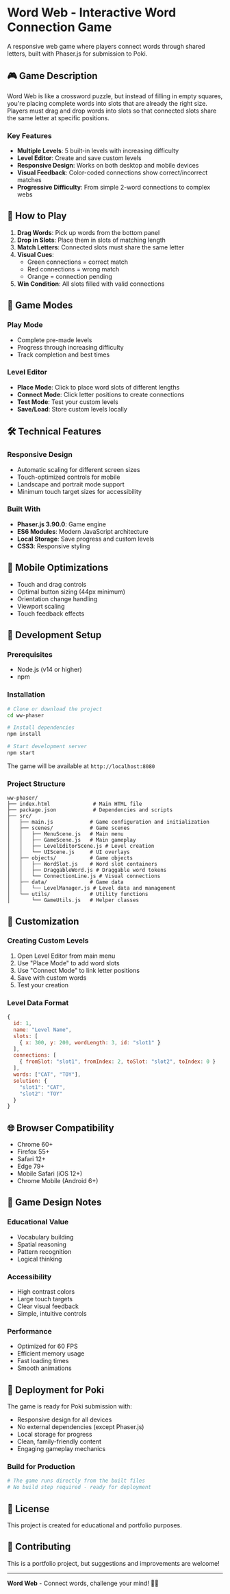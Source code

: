 # Word Web - Interactive Word Connection Game

A responsive web game where players connect words through shared letters, built with Phaser.js for submission to Poki.

## 🎮 Game Description

Word Web is like a crossword puzzle, but instead of filling in empty squares, you're placing complete words into slots that are already the right size. Players must drag and drop words into slots so that connected slots share the same letter at specific positions.

### Key Features

- **Multiple Levels**: 5 built-in levels with increasing difficulty
- **Level Editor**: Create and save custom levels
- **Responsive Design**: Works on both desktop and mobile devices
- **Visual Feedback**: Color-coded connections show correct/incorrect matches
- **Progressive Difficulty**: From simple 2-word connections to complex webs

## 🚀 How to Play

1. **Drag Words**: Pick up words from the bottom panel
2. **Drop in Slots**: Place them in slots of matching length
3. **Match Letters**: Connected slots must share the same letter
4. **Visual Cues**: 
   - Green connections = correct match
   - Red connections = wrong match
   - Orange = connection pending
5. **Win Condition**: All slots filled with valid connections

## 🎯 Game Modes

### Play Mode
- Complete pre-made levels
- Progress through increasing difficulty
- Track completion and best times

### Level Editor
- **Place Mode**: Click to place word slots of different lengths
- **Connect Mode**: Click letter positions to create connections
- **Test Mode**: Test your custom levels
- **Save/Load**: Store custom levels locally

## 🛠️ Technical Features

### Responsive Design
- Automatic scaling for different screen sizes
- Touch-optimized controls for mobile
- Landscape and portrait mode support
- Minimum touch target sizes for accessibility

### Built With
- **Phaser.js 3.90.0**: Game engine
- **ES6 Modules**: Modern JavaScript architecture
- **Local Storage**: Save progress and custom levels
- **CSS3**: Responsive styling

## 📱 Mobile Optimizations

- Touch and drag controls
- Optimal button sizing (44px minimum)
- Orientation change handling
- Viewport scaling
- Touch feedback effects

## 🔧 Development Setup

### Prerequisites
- Node.js (v14 or higher)
- npm

### Installation
```bash
# Clone or download the project
cd ww-phaser

# Install dependencies
npm install

# Start development server
npm start
```

The game will be available at `http://localhost:8080`

### Project Structure
```
ww-phaser/
├── index.html              # Main HTML file
├── package.json            # Dependencies and scripts
├── src/
│   ├── main.js            # Game configuration and initialization
│   ├── scenes/            # Game scenes
│   │   ├── MenuScene.js   # Main menu
│   │   ├── GameScene.js   # Main gameplay
│   │   ├── LevelEditorScene.js # Level creation
│   │   └── UIScene.js     # UI overlays
│   ├── objects/           # Game objects
│   │   ├── WordSlot.js    # Word slot containers
│   │   ├── DraggableWord.js # Draggable word tokens
│   │   └── ConnectionLine.js # Visual connections
│   ├── data/              # Game data
│   │   └── LevelManager.js # Level data and management
│   └── utils/             # Utility functions
│       └── GameUtils.js   # Helper classes
```

## 🎨 Customization

### Creating Custom Levels
1. Open Level Editor from main menu
2. Use "Place Mode" to add word slots
3. Use "Connect Mode" to link letter positions
4. Save with custom words
5. Test your creation

### Level Data Format
```javascript
{
  id: 1,
  name: "Level Name",
  slots: [
    { x: 300, y: 200, wordLength: 3, id: "slot1" }
  ],
  connections: [
    { fromSlot: "slot1", fromIndex: 2, toSlot: "slot2", toIndex: 0 }
  ],
  words: ["CAT", "TOY"],
  solution: {
    "slot1": "CAT",
    "slot2": "TOY"
  }
}
```

## 🌐 Browser Compatibility

- Chrome 60+
- Firefox 55+
- Safari 12+
- Edge 79+
- Mobile Safari (iOS 12+)
- Chrome Mobile (Android 6+)

## 📝 Game Design Notes

### Educational Value
- Vocabulary building
- Spatial reasoning
- Pattern recognition
- Logical thinking

### Accessibility
- High contrast colors
- Large touch targets
- Clear visual feedback
- Simple, intuitive controls

### Performance
- Optimized for 60 FPS
- Efficient memory usage
- Fast loading times
- Smooth animations

## 🚀 Deployment for Poki

The game is ready for Poki submission with:
- Responsive design for all devices
- No external dependencies (except Phaser.js)
- Local storage for progress
- Clean, family-friendly content
- Engaging gameplay mechanics

### Build for Production
```bash
# The game runs directly from the built files
# No build step required - ready for deployment
```

## 📄 License

This project is created for educational and portfolio purposes.

## 🤝 Contributing

This is a portfolio project, but suggestions and improvements are welcome!

---

**Word Web** - Connect words, challenge your mind! 🧩✨
